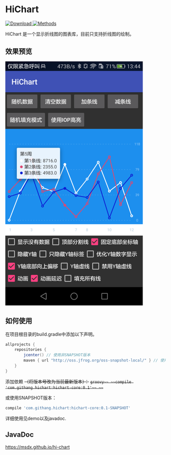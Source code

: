 HiChart 
===
[ ![Download](https://api.bintray.com/packages/msdx/maven/HiChart/images/download.svg) ](https://bintray.com/msdx/maven/HiChart/_latestVersion)
[![Methods](https://img.shields.io/badge/Methods%20and%20size-336%20|%2036%20KB-e91e63.svg)](http://www.methodscount.com/?lib=com.githang%3Astatus-bar-compat%3A0.5.2)

HiChart 是一个显示折线图的图表库，目前只支持折线图的绘制。

## 效果预览
![Demo截图](./images/1.png)

## 如何使用
在项目根目录的build.gradle中添加以下声明。
```groovy
allprojects {
    repositories {
        jcenter() // 使用非SNAPSHOT版本
        maven { url "http://oss.jfrog.org/oss-snapshot-local/" } // 使用SNAPSHOT版本
    }
}
```

添加依赖 ~~（将版本号改为当前最新版本）：~~
~~```groovy~~
~~compile 'com.githang.hichart:hichart-core:0.1'~~
~~```~~

或使用SNAPSHOT版本：
```groovy
compile 'com.githang.hichart:hichart-core:0.1-SNAPSHOT'
```

详细使用见demo以及javadoc.

## JavaDoc

https://msdx.github.io/hi-chart
